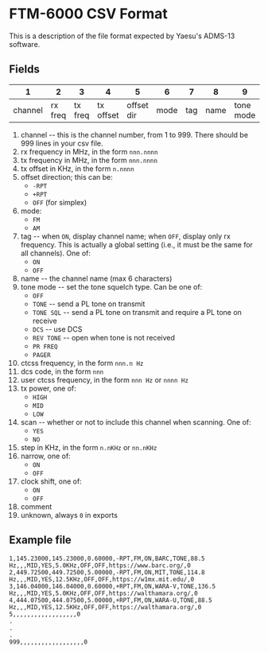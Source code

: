 # FTM-6000 CSV Format

This is a description of the file format expected by Yaesu's ADMS-13 software.

## Fields

| 1       | 2       | 3       | 4         | 5          | 6    | 7   | 8    | 9         | 10         | 11       | 12         | 13       | 14   | 15   | 16     | 17          | 18      | 19   |
| ------- | ------- | ------- | --------- | ---------- | ---- | --- | ---- | --------- | ---------- | -------- | ---------- | -------- | ---- | ---- | ------ | ----------- | ------- | ---- |
| channel | rx freq | tx freq | tx offset | offset dir | mode | tag | name | tone mode | ctcss freq | dcs code | user ctcss | tx power | scan | step | narrow | clock shift | comment | zero |

1. channel -- this is the channel number, from 1 to 999. There should be 999 lines in your csv file.
2. rx frequency in MHz, in the form `nnn.nnnn`
3. tx frequency in MHz, in the form `nnn.nnnn`
4. tx offset in KHz, in the form `n.nnnn`
5. offset direction; this can be:
    - `-RPT`
    - `+RPT`
    - `OFF` (for simplex)
6. mode:
    - `FM`
    - `AM`
7. tag -- when `ON`, display channel name; when `OFF`, display only rx frequency. This is actually a global setting (i.e., it must be the same for all channels). One of:
    - `ON`
    - `OFF`
8. name -- the channel name (max 6 characters)
9. tone mode -- set the tone squelch type. Can be one of:
    - `OFF`
    - `TONE` -- send a PL tone on transmit
    - `TONE SQL` -- send a PL tone on transmit and require a PL tone on receive
    - `DCS` -- use DCS
    - `REV TONE` -- open when tone is not received
    - `PR FREQ`
    - `PAGER`
10. ctcss frequency, in the form `nnn.n Hz`
11. dcs code, in the form `nnn`
12. user ctcss frequency, in the form `nnn Hz` or `nnnn Hz`
13. tx power, one of:
    - `HIGH`
    - `MID`
    - `LOW`
14. scan -- whether or not to include this channel when scanning. One of:
       - `YES`
       - `NO`
15. step in KHz, in the form `n.nKHz` or `nn.nKHz`
16. narrow, one of:
    - `ON`
    - `OFF`
17. clock shift, one of:
    - `ON`
    - `OFF`
18. comment
19. unknown, always `0` in exports

## Example file

```csv
1,145.23000,145.23000,0.60000,-RPT,FM,ON,BARC,TONE,88.5 Hz,,,MID,YES,5.0KHz,OFF,OFF,https://www.barc.org/,0
2,449.72500,449.72500,5.00000,-RPT,FM,ON,MIT,TONE,114.8 Hz,,,MID,YES,12.5KHz,OFF,OFF,https://w1mx.mit.edu/,0
3,146.04000,146.04000,0.60000,+RPT,FM,ON,WARA-V,TONE,136.5 Hz,,,MID,YES,5.0KHz,OFF,OFF,https://walthamara.org/,0
4,444.07500,444.07500,5.00000,+RPT,FM,ON,WARA-U,TONE,88.5 Hz,,,MID,YES,12.5KHz,OFF,OFF,https://walthamara.org/,0
5,,,,,,,,,,,,,,,,,,0
.
.
.
999,,,,,,,,,,,,,,,,,,0
```
